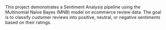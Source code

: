 This project demonstrates a Sentiment Analysis pipeline using the Multinomial Naive Bayes (MNB) model on ecommerce review data. The goal is to classify customer reviews into positive, neutral, or negative sentiments based on their ratings.
